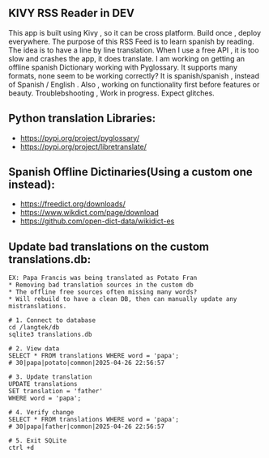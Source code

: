 KIVY RSS Reader in DEV
---------------------
This app is built using Kivy , so it can be cross platform. Build once , deploy everywhere. The purpose of this RSS Feed is to learn spanish by reading. The idea is to have a line by line translation. When I use a free API , it is too slow and crashes the app, it does translate. I am working on getting an offline spanish Dictionary working with Pyglossary. It supports many formats, none seem to be working correctly? It is spanish/spanish , instead of Spanish / English . Also , working on functionality first before features or beauty. Troublebshooting , Work in progress. Expect glitches. 

Python translation Libraries:
------------------------------
* https://pypi.org/project/pyglossary/
* https://pypi.org/project/libretranslate/

Spanish Offline Dictinaries(Using a custom one instead):
---------------------------
* https://freedict.org/downloads/
* https://www.wikdict.com/page/download
* https://github.com/open-dict-data/wikidict-es

Update bad translations on the custom translations.db:
------------------------------------------------------
```
EX: Papa Francis was being translated as Potato Fran
* Removing bad translation sources in the custom db
* The offline free sources often missing many words?
* Will rebuild to have a clean DB, then can manually update any mistranslations. 

# 1. Connect to database
cd /langtek/db
sqlite3 translations.db

# 2. View data
SELECT * FROM translations WHERE word = 'papa';
# 30|papa|potato|common|2025-04-26 22:56:57

# 3. Update translation
UPDATE translations 
SET translation = 'father' 
WHERE word = 'papa';

# 4. Verify change
SELECT * FROM translations WHERE word = 'papa';
# 30|papa|father|common|2025-04-26 22:56:57

# 5. Exit SQLite
ctrl +d 
```
